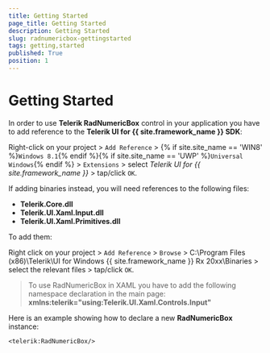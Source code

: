 ```yaml
---
title: Getting Started
page_title: Getting Started
description: Getting Started
slug: radnumericbox-gettingstarted
tags: getting,started
published: True
position: 1
---
```


# Getting Started

In order to use **Telerik RadNumericBox** control in your application you have to add reference to the **Telerik UI for {{ site.framework_name }} SDK**:

Right-click on your project > `Add Reference` > {% if site.site_name == 'WIN8' %}`Windows 8.1`{% endif %}{% if site.site_name == 'UWP' %}`Universal Windows`{% endif %} > `Extensions` > select *Telerik UI for {{ site.framework_name }}* > tap/click `OK`.

If adding binaries instead, you will need references to the following files:

* **Telerik.Core.dll**
* **Telerik.UI.Xaml.Input.dll**
* **Telerik.UI.Xaml.Primitives.dll**

To add them:

Right click on your project > `Add Reference` > `Browse` > C:\Program Files (x86)\Telerik\UI for Windows {{ site.framework_name }} Rx 20xx\Binaries > select the relevant files > tap/click `OK`.

>To use RadNumericBox in XAML you have to add the following namespace declaration in the main page:
>**xmlns:telerik="using:Telerik.UI.Xaml.Controls.Input"**

Here is an example showing how to declare a new **RadNumericBox** instance:

	<telerik:RadNumericBox/>
